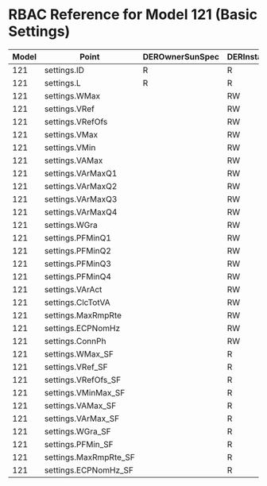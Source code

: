 # RBAC Reference for Model 121 (Basic Settings)

| Model | Point | DEROwnerSunSpec | DERInstallerSunSpec | DERVendorSunSpec | ServiceProviderSunSpec | GridOperatorSunSpec |
|-------|-------|------------------|---------------------|------------------|------------------------|---------------------|
| 121 | settings.ID | R | R | R | R | R |
| 121 | settings.L | R | R | R | R | R |
| 121 | settings.WMax |  | RW | R | RW | RW |
| 121 | settings.VRef |  | RW | R | RW | RW |
| 121 | settings.VRefOfs |  | RW | R | RW | RW |
| 121 | settings.VMax |  | RW | R | RW | RW |
| 121 | settings.VMin |  | RW | R | RW | RW |
| 121 | settings.VAMax |  | RW | R | RW | RW |
| 121 | settings.VArMaxQ1 |  | RW | R | RW | RW |
| 121 | settings.VArMaxQ2 |  | RW | R | RW | RW |
| 121 | settings.VArMaxQ3 |  | RW | R | RW | RW |
| 121 | settings.VArMaxQ4 |  | RW | R | RW | RW |
| 121 | settings.WGra |  | RW | R | RW | RW |
| 121 | settings.PFMinQ1 |  | RW | R | RW | RW |
| 121 | settings.PFMinQ2 |  | RW | R | RW | RW |
| 121 | settings.PFMinQ3 |  | RW | R | RW | RW |
| 121 | settings.PFMinQ4 |  | RW | R | RW | RW |
| 121 | settings.VArAct |  | RW | R | RW | RW |
| 121 | settings.ClcTotVA |  | RW | R | RW | RW |
| 121 | settings.MaxRmpRte |  | RW | R | RW | RW |
| 121 | settings.ECPNomHz |  | RW | R | RW | RW |
| 121 | settings.ConnPh |  | RW | R | RW | RW |
| 121 | settings.WMax_SF |  | R | R | R | R |
| 121 | settings.VRef_SF |  | R | R | R | R |
| 121 | settings.VRefOfs_SF |  | R | R | R | R |
| 121 | settings.VMinMax_SF |  | R | R | R | R |
| 121 | settings.VAMax_SF |  | R | R | R | R |
| 121 | settings.VArMax_SF |  | R | R | R | R |
| 121 | settings.WGra_SF |  | R | R | R | R |
| 121 | settings.PFMin_SF |  | R | R | R | R |
| 121 | settings.MaxRmpRte_SF |  | R | R | R | R |
| 121 | settings.ECPNomHz_SF |  | R | R | R | R |
